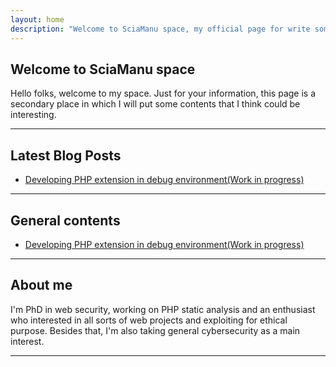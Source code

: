 ```yaml
---
layout: home
description: "Welcome to SciaManu space, my official page for write something about my profession."
---
```


## Welcome to SciaManu space

Hello folks, welcome to my space. Just for your information, this page is a secondary place in which I will put some contents that I think could be interesting.

---

## Latest Blog Posts
<!-- BLOG-POST-LIST:START -->
- [Developing PHP extension in debug environment(Work in progress)](https://manumanu97.github.io/venvap)
<!-- BLOG-POST-LIST:END -->

---

## General contents
- [Developing PHP extension in debug environment(Work in progress)](https://manumanu97.github.io/venvap)
---

## About me

I'm PhD in web security, working on PHP static analysis and an enthusiast who interested in all sorts of web projects and exploiting for ethical purpose. Besides that, I'm also taking general cybersecurity as a main interest.

---
